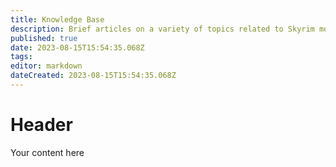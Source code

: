 ```yaml
---
title: Knowledge Base
description: Brief articles on a variety of topics related to Skyrim modding.
published: true
date: 2023-08-15T15:54:35.068Z
tags: 
editor: markdown
dateCreated: 2023-08-15T15:54:35.068Z
---
```


# Header
Your content here